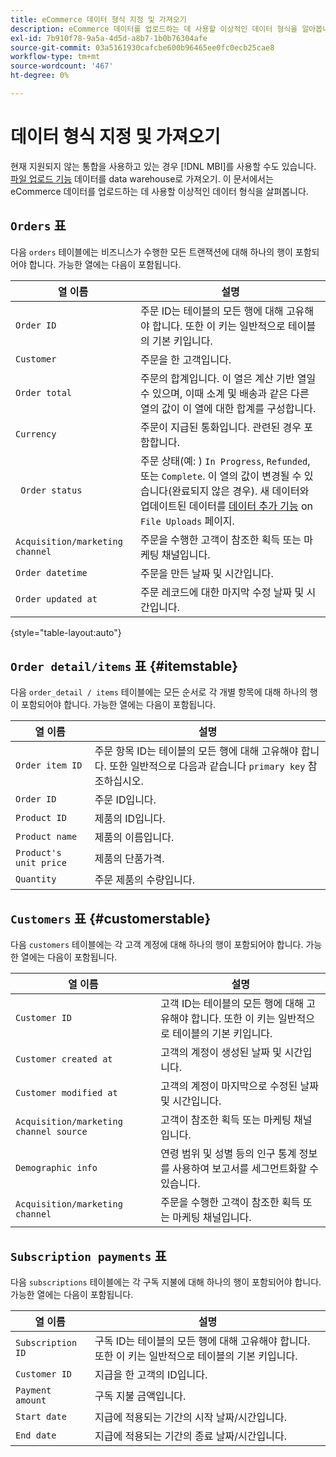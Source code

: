 ```yaml
---
title: eCommerce 데이터 형식 지정 및 가져오기
description: eCommerce 데이터를 업로드하는 데 사용할 이상적인 데이터 형식을 알아봅니다.
exl-id: 7b910f78-9a5a-4d5d-a8b7-1b0b76304afe
source-git-commit: 03a5161930cafcbe600b96465ee0fc0ecb25cae8
workflow-type: tm+mt
source-wordcount: '467'
ht-degree: 0%

---
```


# 데이터 형식 지정 및 가져오기

현재 지원되지 않는 통합을 사용하고 있는 경우 [!DNL MBI]를 사용할 수도 있습니다. [파일 업로드 기능](using-file-uploader.md) 데이터를 data warehouse로 가져오기. 이 문서에서는 eCommerce 데이터를 업로드하는 데 사용할 이상적인 데이터 형식을 살펴봅니다.

## `Orders` 표

다음 `orders` 테이블에는 비즈니스가 수행한 모든 트랜잭션에 대해 하나의 행이 포함되어야 합니다. 가능한 열에는 다음이 포함됩니다.

| 열 이름 | 설명 |
|----|----|
| `Order ID` | 주문 ID는 테이블의 모든 행에 대해 고유해야 합니다. 또한 이 키는 일반적으로 테이블의 기본 키입니다. |
| `Customer` | 주문을 한 고객입니다. |
| `Order total` | 주문의 합계입니다. 이 열은 계산 기반 열일 수 있으며, 이때 소계 및 배송과 같은 다른 열의 값이 이 열에 대한 합계를 구성합니다. |
| `Currency` | 주문이 지급된 통화입니다. 관련된 경우 포함합니다. |
| ` Order status` | 주문 상태(예: ) `In Progress`, `Refunded`, 또는 `Complete`. 이 열의 값이 변경될 수 있습니다(완료되지 않은 경우). 새 데이터와 업데이트된 데이터를 [데이터 추가 기능](../../../data-analyst/importing-data/connecting-data/using-file-uploader.md) on `File Uploads` 페이지. |
| `Acquisition/marketing channel` | 주문을 수행한 고객이 참조한 획득 또는 마케팅 채널입니다. |
| `Order datetime` | 주문을 만든 날짜 및 시간입니다. |
| `Order updated at` | 주문 레코드에 대한 마지막 수정 날짜 및 시간입니다. |

{style=&quot;table-layout:auto&quot;}

## `Order detail/items` 표 {#itemstable}

다음 `order_detail / items` 테이블에는 모든 순서로 각 개별 항목에 대해 하나의 행이 포함되어야 합니다. 가능한 열에는 다음이 포함됩니다.

| 열 이름 | 설명 |
|----|----|
| `Order item ID` | 주문 항목 ID는 테이블의 모든 행에 대해 고유해야 합니다. 또한 일반적으로 다음과 같습니다 `primary key` 참조하십시오. |
| `Order ID` | 주문 ID입니다. |
| `Product ID` | 제품의 ID입니다. |
| `Product name` | 제품의 이름입니다. |
| `Product's unit price` | 제품의 단품가격. |
| `Quantity` | 주문 제품의 수량입니다. |

## `Customers` 표 {#customerstable}

다음 `customers` 테이블에는 각 고객 계정에 대해 하나의 행이 포함되어야 합니다. 가능한 열에는 다음이 포함됩니다.

| 열 이름 | 설명 |
|----|----|
| `Customer ID` | 고객 ID는 테이블의 모든 행에 대해 고유해야 합니다. 또한 이 키는 일반적으로 테이블의 기본 키입니다. |
| `Customer created at` | 고객의 계정이 생성된 날짜 및 시간입니다. |
| `Customer modified at` | 고객의 계정이 마지막으로 수정된 날짜 및 시간입니다. |
| `Acquisition/marketing channel source` | 고객이 참조한 획득 또는 마케팅 채널입니다. |
| `Demographic info` | 연령 범위 및 성별 등의 인구 통계 정보를 사용하여 보고서를 세그먼트화할 수 있습니다. |
| `Acquisition/marketing channel` | 주문을 수행한 고객이 참조한 획득 또는 마케팅 채널입니다. |

## `Subscription payments` 표

다음 `subscriptions` 테이블에는 각 구독 지불에 대해 하나의 행이 포함되어야 합니다. 가능한 열에는 다음이 포함됩니다.

| 열 이름 | 설명 |
|----|----|
| `Subscription ID` | 구독 ID는 테이블의 모든 행에 대해 고유해야 합니다. 또한 이 키는 일반적으로 테이블의 기본 키입니다. |
| `Customer ID` | 지급을 한 고객의 ID입니다. |
| `Payment amount` | 구독 지불 금액입니다. |
| `Start date` | 지급에 적용되는 기간의 시작 날짜/시간입니다. |
| `End date` | 지급에 적용되는 기간의 종료 날짜/시간입니다. |
